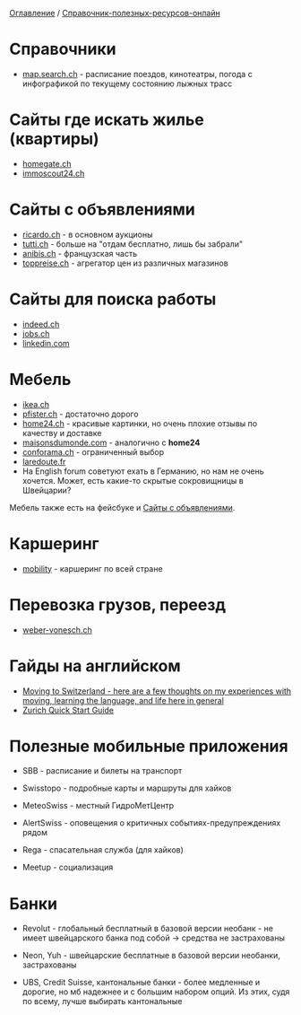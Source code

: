 [Оглавление](/faq/) / [Справочник-полезных-ресурсов-онлайн](/faq/docs/Справочник-полезных-ресурсов-онлайн.html)

# Справочники
* [map.search.ch](https://map.search.ch) - расписание поездов, кинотеатры, погода с инфографикой по текущему состоянию лыжных трасс

# Сайты где искать жилье (квартиры)
* [homegate.ch](http://homegate.ch)
* [immoscout24.ch](http://immoscout24.ch)

# Сайты с объявлениями
* [ricardo.ch](http://ricardo.ch) - в основном аукционы
* [tutti.ch](https://www.tutti.ch/de) - больше на "отдам бесплатно, лишь бы забрали"
* [anibis.ch](https://www.anibis.ch/fr) - французская часть
* [toppreise.ch](https://www.toppreise.ch/de) - агрегатор цен из различных магазинов

# Сайты для поиска работы
* [indeed.ch](http://indeed.ch)
* [jobs.ch](http://jobs.ch)
* [linkedin.com](https://www.linkedin.com/)

# Мебель
* [ikea.ch](http://ikea.ch)
* [pfister.ch](http://pfister.ch) - достаточно дорого
* [home24.ch](http://home24.ch) - красивые картинки, но очень плохие отзывы по качеству и доставке
* [maisonsdumonde.com](http://maisonsdumonde.com) - аналогично с **home24**
* [conforama.ch](http://conforama.ch) - ограниченный выбор
* [laredoute.fr](http://laredoute.fr)
* На English forum советуют ехать в Германию, но нам не очень хочется. Может, есть какие-то скрытые сокровищницы в Швейцарии?

Мебель также есть на фейсбуке и [Сайты с объявлениями](#Сайты-с-объявлениями).

# Каршеринг
* [mobility](mobility.ch) - каршеринг по всей стране

# Перевозка грузов, переезд
* [weber-vonesch.ch](http://weber-vonesch.ch)

# Гайды на английском
* [Moving to Switzerland - here are a few thoughts on my experiences with moving, learning the language, and life here in general](https://www.reddit.com/r/askswitzerland/comments/7nvfhd/answer_moving_to_switzerland_here_are_a_few/)
* [Zurich Quick Start Guide](https://bit.ly/zurichquickstart)

# Полезные мобильные приложения

* SBB - расписание и билеты на транспорт
* Swisstopo - подробные карты и маршруты для хайков
* MeteoSwiss - местный ГидроМетЦентр
* AlertSwiss - оповещения о критичных событиях-предупреждениях рядом
* Rega - спасательная служба (для хайков)

* Meetup - социализация

# Банки

* Revolut - глобальный бесплатный в базовой версии необанк - не имеет швейцарского банка под собой -> средства не застрахованы

* Neon, Yuh - швейцарские бесплатные в базовой версии необанки, застрахованы

* UBS, Credit Suisse, кантональные банки - более медленные и дорогие, но мб надежнее и с большим набором опций. 
Из этих, судя по всему, лучше выбирать кантональные
